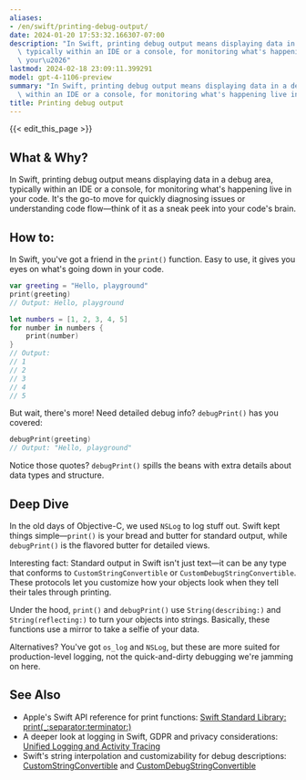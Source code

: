 ```yaml
---
aliases:
- /en/swift/printing-debug-output/
date: 2024-01-20 17:53:32.166307-07:00
description: "In Swift, printing debug output means displaying data in a debug area,\
  \ typically within an IDE or a console, for monitoring what's happening live in\
  \ your\u2026"
lastmod: 2024-02-18 23:09:11.399291
model: gpt-4-1106-preview
summary: "In Swift, printing debug output means displaying data in a debug area, typically\
  \ within an IDE or a console, for monitoring what's happening live in your\u2026"
title: Printing debug output
---
```


{{< edit_this_page >}}

## What & Why?

In Swift, printing debug output means displaying data in a debug area, typically within an IDE or a console, for monitoring what's happening live in your code. It's the go-to move for quickly diagnosing issues or understanding code flow—think of it as a sneak peek into your code's brain.

## How to:

In Swift, you've got a friend in the `print()` function. Easy to use, it gives you eyes on what's going down in your code.

```Swift
var greeting = "Hello, playground"
print(greeting)
// Output: Hello, playground

let numbers = [1, 2, 3, 4, 5]
for number in numbers {
    print(number)
}
// Output:
// 1
// 2
// 3
// 4
// 5
```

But wait, there's more! Need detailed debug info? `debugPrint()` has you covered:

```Swift
debugPrint(greeting)
// Output: "Hello, playground"
```

Notice those quotes? `debugPrint()` spills the beans with extra details about data types and structure.

## Deep Dive

In the old days of Objective-C, we used `NSLog` to log stuff out. Swift kept things simple—`print()` is your bread and butter for standard output, while `debugPrint()` is the flavored butter for detailed views.

Interesting fact: Standard output in Swift isn't just text—it can be any type that conforms to `CustomStringConvertible` or `CustomDebugStringConvertible`. These protocols let you customize how your objects look when they tell their tales through printing.

Under the hood, `print()` and `debugPrint()` use `String(describing:)` and `String(reflecting:)` to turn your objects into strings. Basically, these functions use a mirror to take a selfie of your data.

Alternatives? You've got `os_log` and `NSLog`, but these are more suited for production-level logging, not the quick-and-dirty debugging we're jamming on here.

## See Also

- Apple's Swift API reference for print functions: [Swift Standard Library: print(_:separator:terminator:)](https://developer.apple.com/documentation/swift/1541053-print)
- A deeper look at logging in Swift, GDPR and privacy considerations: [Unified Logging and Activity Tracing](https://developer.apple.com/documentation/os/logging)
- Swift's string interpolation and customizability for debug descriptions: [CustomStringConvertible](https://developer.apple.com/documentation/swift/customstringconvertible) and [CustomDebugStringConvertible](https://developer.apple.com/documentation/swift/customdebugstringconvertible)
